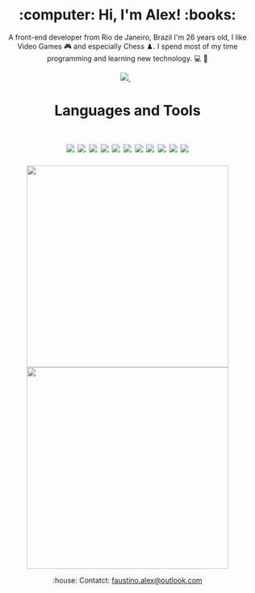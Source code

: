 <h1 align='center'>
  :computer: Hi, I'm Alex! :books:
  </h1>
  
 <p align='center'>
A front-end developer from Rio de Janeiro, Brazil
  I'm 26 years old, I like Video Games 🎮 and especially Chess ♟️. I spend most of my time programming and learning new technology. 💻 🔰
  </p>

<p align='center'>
  
 <a href="https://github.com/alezzott">
    <img src= "https://img.shields.io/badge/GitHub-100000?style=for-the-badge&logo=github&logoColor=white" />
 </a>&nbsp;&nbsp;
          
</p>

<h1 align="center">Languages and Tools</h1>
<h1 align="center">
<img src="https://img.shields.io/badge/HTML5-E34F26?style=for-the-badge&logo=html5&logoColor=white"
<img src="https://img.shields.io/badge/CSS3-1572B6?style=for-the-badge&logo=css3&logoColor=white">
<img src="https://img.shields.io/badge/JavaScript-F7DF1E?style=for-the-badge&logo=javascript&logoColor=black">
<img src="https://img.shields.io/badge/TypeScript-007ACC?style=for-the-badge&logo=typescript&logoColor=white">
<img src="https://img.shields.io/badge/PHP-777BB4?style=for-the-badge&logo=php&logoColor=white">
<img src="https://img.shields.io/badge/MySQL-00000F?style=for-the-badge&logo=mysql&logoColor=white">
<img src="https://img.shields.io/badge/Microsoft%20SQL%20Sever-CC2927?style=for-the-badge&logo=microsoft%20sql%20server&logoColor=white">
<img src="https://img.shields.io/badge/Sass-CC6699?style=for-the-badge&logo=sass&logoColor=white">
<img src="https://img.shields.io/badge/React-20232A?style=for-the-badge&logo=react&logoColor=61DAFB">
<img src="https://img.shields.io/badge/Bootstrap-563D7C?style=for-the-badge&logo=bootstrap&logoColor=white">
<img src="https://img.shields.io/badge/Linux-FCC624?style=for-the-badge&logo=linux&logoColor=black">
<img src="https://img.shields.io/badge/Visual_Studio_Code-0078D4?style=for-the-badge&logo=visual%20studio%20code&logoColor=white">
  
  
  </h1>
     
<p align='center'>
   <a href="#"><img src="https://github-readme-stats.vercel.app/api?username=alezzott&show_icons=true&theme=chartreuse-dark" width="400"></a>
   <a href="3"><img src="https://github-readme-stats.vercel.app/api/top-langs/?username=alezzott&layout=compact&langs_count=5&theme=chartreuse-dark" width="400"></a>
</p>
     
     

<p align='center'>
  :house: Contatct: <a href='mailto:faustino.alex@outlook.com'>faustino.alex@outlook.com</a> 
</p>




